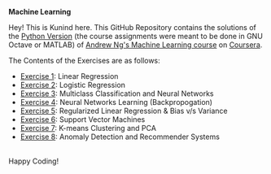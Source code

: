 <h>**Machine Learning**</h>

Hey! This is Kunind here. This GitHub Repository contains the solutions of the <a href="https://github.com/dibgerge/ml-coursera-python-assignments">Python Version</a> (the course assignments were meant to be done in GNU Octave or MATLAB)
of <a href="https://www.coursera.org/learn/machine-learning"> Andrew Ng's Machine Learning course</a>
on <a href="https://www.coursera.org/">Coursera</a>.

The Contents of the Exercises are as follows:
<ul>
<li> <a href="https://github.com/Kunind27/Machine-Learning/tree/master/Exercise%201">Exercise 1</a>: Linear Regression
<li> <a href="https://github.com/Kunind27/Machine-Learning/tree/master/Exercise%202">Exercise 2</a>: Logistic Regression
<li> <a href="https://github.com/Kunind27/Machine-Learning/tree/master/Exercise%203">Exercise 3</a>: Multiclass Classification and Neural Networks
<li> <a href="https://github.com/Kunind27/Machine-Learning/tree/master/Exercise%204">Exercise 4</a>: Neural Networks Learning (Backpropogation)
<li> <a href="https://github.com/Kunind27/Machine-Learning/tree/master/Exercise%205">Exercise 5</a>: Regularized Linear Regression & Bias v/s Variance
<li> <a href="https://github.com/Kunind27/Machine-Learning/tree/master/Exercise%206">Exercise 6</a>: Support Vector Machines
<li> <a href="https://github.com/Kunind27/Machine-Learning/tree/master/Exercise%207">Exercise 7</a>: K-means Clustering and PCA
<li> <a href="https://github.com/Kunind27/Machine-Learning/tree/master/Exercise%208">Exercise 8</a>: Anomaly Detection and Recommender Systems
</ul>
<br>Happy Coding!</br>
